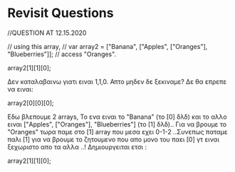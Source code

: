 # Revisit Questions

//QUESTION AT 12.15.2020

// using this array,
// var array2 = ["Banana", ["Apples", ["Oranges"], "Blueberries"]];
// access "Oranges".

array2[1][1][0];

Δεν καταλαβαινω γιατι ειναι 1,1,0. Απτο μηδεν δε ξεκιναμε? Δε θα επρεπε να ειναι:

array2[0][0][0];

Εδω βλεπουμε 2 arrays, Το ενα ειναι το "Banana" (το [0] δλδ) και το αλλο ειναι ["Apples", ["Oranges"], "Blueberries"] (το [1] δλδ)..
Για να βρουμε το "Oranges" τωρα παμε στο [1] array που μεσα εχει 0-1-2 ..Συνεπως παταμε παλι [1] για να βρουμε το ζητουμενο που απο μονο του παει [0] γτ ειναι ξεχωριστο απο τα αλλα ..! Δημιουργειται ετσι :

array2[1][1][0];
